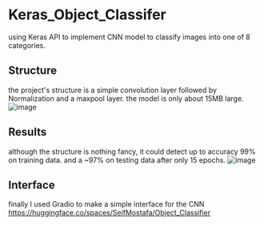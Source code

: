 # Keras_Object_Classifer
using Keras API to implement CNN model to classify images into one of 8 categories.

## Structure
the project's structure is a simple convolution layer followed by Normalization and a maxpool layer. 
the model is only about 15MB large.
![image](https://user-images.githubusercontent.com/55613060/191607833-63a3d636-c9aa-48fe-ac97-c148bf1d397c.png)

## Results
although the structure is nothing fancy, it could detect up to accuracy 99% on training data. 
and a ~97% on testing data after only 15 epochs.
![image](https://user-images.githubusercontent.com/55613060/191608417-55ab426c-5eaa-4f8d-b808-21bdbdfa99a6.png)

## Interface 
finally I used Gradio to make a simple interface for the CNN 
https://huggingface.co/spaces/SeifMostafa/Object_Classifier
